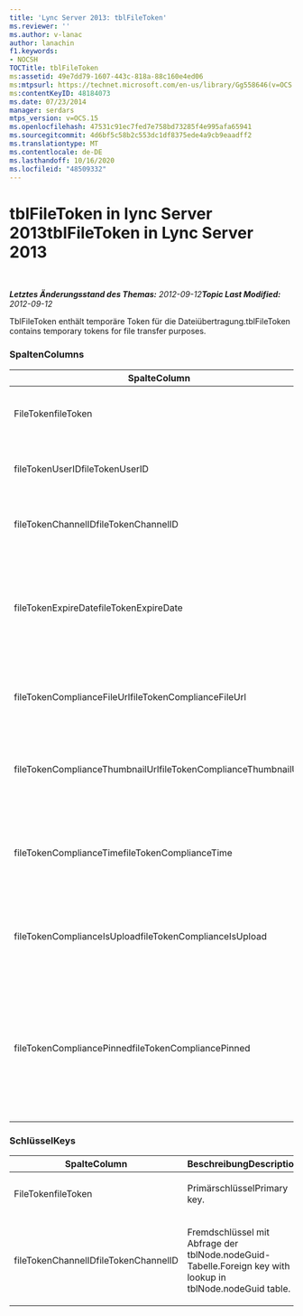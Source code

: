 ```yaml
---
title: 'Lync Server 2013: tblFileToken'
ms.reviewer: ''
ms.author: v-lanac
author: lanachin
f1.keywords:
- NOCSH
TOCTitle: tblFileToken
ms:assetid: 49e7dd79-1607-443c-818a-88c160e4ed06
ms:mtpsurl: https://technet.microsoft.com/en-us/library/Gg558646(v=OCS.15)
ms:contentKeyID: 48184073
ms.date: 07/23/2014
manager: serdars
mtps_version: v=OCS.15
ms.openlocfilehash: 47531c91ec7fed7e758bd73285f4e995afa65941
ms.sourcegitcommit: 4d6bf5c58b2c553dc1df8375ede4a9cb9eaadff2
ms.translationtype: MT
ms.contentlocale: de-DE
ms.lasthandoff: 10/16/2020
ms.locfileid: "48509332"
---
```

# <a name="tblfiletoken-in-lync-server-2013"></a><span data-ttu-id="7dc03-102">tblFileToken in lync Server 2013</span><span class="sxs-lookup"><span data-stu-id="7dc03-102">tblFileToken in Lync Server 2013</span></span>

<div data-xmlns="http://www.w3.org/1999/xhtml">

<div class="topic" data-xmlns="http://www.w3.org/1999/xhtml" data-msxsl="urn:schemas-microsoft-com:xslt" data-cs="https://msdn.microsoft.com/">

<div data-asp="https://msdn2.microsoft.com/asp">



</div>

<div id="mainSection">

<div id="mainBody">

<span> </span>

<span data-ttu-id="7dc03-103">_**Letztes Änderungsstand des Themas:** 2012-09-12_</span><span class="sxs-lookup"><span data-stu-id="7dc03-103">_**Topic Last Modified:** 2012-09-12_</span></span>

<span data-ttu-id="7dc03-104">TblFileToken enthält temporäre Token für die Dateiübertragung.</span><span class="sxs-lookup"><span data-stu-id="7dc03-104">tblFileToken contains temporary tokens for file transfer purposes.</span></span>

### <a name="columns"></a><span data-ttu-id="7dc03-105">Spalten</span><span class="sxs-lookup"><span data-stu-id="7dc03-105">Columns</span></span>

<table>
<colgroup>
<col style="width: 33%" />
<col style="width: 33%" />
<col style="width: 33%" />
</colgroup>
<thead>
<tr class="header">
<th><span data-ttu-id="7dc03-106">Spalte</span><span class="sxs-lookup"><span data-stu-id="7dc03-106">Column</span></span></th>
<th><span data-ttu-id="7dc03-107">Typ</span><span class="sxs-lookup"><span data-stu-id="7dc03-107">Type</span></span></th>
<th><span data-ttu-id="7dc03-108">Beschreibung</span><span class="sxs-lookup"><span data-stu-id="7dc03-108">Description</span></span></th>
</tr>
</thead>
<tbody>
<tr class="odd">
<td><p><span data-ttu-id="7dc03-109">FileToken</span><span class="sxs-lookup"><span data-stu-id="7dc03-109">fileToken</span></span></p></td>
<td><p><span data-ttu-id="7dc03-110">nvarchar (50), nicht NULL</span><span class="sxs-lookup"><span data-stu-id="7dc03-110">nvarchar (50), not null</span></span></p></td>
<td><p><span data-ttu-id="7dc03-111">Eindeutiges Token (eine GUID).</span><span class="sxs-lookup"><span data-stu-id="7dc03-111">Unique token (a GUID).</span></span></p></td>
</tr>
<tr class="even">
<td><p><span data-ttu-id="7dc03-112">fileTokenUserID</span><span class="sxs-lookup"><span data-stu-id="7dc03-112">fileTokenUserID</span></span></p></td>
<td><p><span data-ttu-id="7dc03-113">int, nicht NULL</span><span class="sxs-lookup"><span data-stu-id="7dc03-113">int, not null</span></span></p></td>
<td><p><span data-ttu-id="7dc03-114">ID des Prinzipals, der die Datei überträgt.</span><span class="sxs-lookup"><span data-stu-id="7dc03-114">ID of the principal that is transferring the file.</span></span></p></td>
</tr>
<tr class="odd">
<td><p><span data-ttu-id="7dc03-115">fileTokenChannelID</span><span class="sxs-lookup"><span data-stu-id="7dc03-115">fileTokenChannelID</span></span></p></td>
<td><p><span data-ttu-id="7dc03-116">GUID, nicht NULL</span><span class="sxs-lookup"><span data-stu-id="7dc03-116">GUID, not null</span></span></p></td>
<td><p><span data-ttu-id="7dc03-117">GUID des Chatroomknotens.</span><span class="sxs-lookup"><span data-stu-id="7dc03-117">GUID of the chat room node.</span></span></p></td>
</tr>
<tr class="even">
<td><p><span data-ttu-id="7dc03-118">fileTokenExpireDate</span><span class="sxs-lookup"><span data-stu-id="7dc03-118">fileTokenExpireDate</span></span></p></td>
<td><p><span data-ttu-id="7dc03-119">datetime, nicht NULL</span><span class="sxs-lookup"><span data-stu-id="7dc03-119">datetime, not null</span></span></p></td>
<td><p><span data-ttu-id="7dc03-p101">Ablaufzeit. (Token laufen nach 30 Minuten ab, wenn sie nicht gebunden werden (siehe Beschreibungen in dieser Tabelle.)</span><span class="sxs-lookup"><span data-stu-id="7dc03-p101">Expiration time. (Tokens expire after 30 minutes, unless pinned (see the following descriptions in this column).</span></span></p></td>
</tr>
<tr class="odd">
<td><p><span data-ttu-id="7dc03-122">fileTokenComplianceFileUrl</span><span class="sxs-lookup"><span data-stu-id="7dc03-122">fileTokenComplianceFileUrl</span></span></p></td>
<td><p><span data-ttu-id="7dc03-123">nvarchar (256)</span><span class="sxs-lookup"><span data-stu-id="7dc03-123">nvarchar(256)</span></span></p></td>
<td><p><span data-ttu-id="7dc03-124">URL der übertragenen Datei (für den Kompatibilitätsdienst).</span><span class="sxs-lookup"><span data-stu-id="7dc03-124">URL of the transferred file (for Compliance service use).</span></span></p></td>
</tr>
<tr class="even">
<td><p><span data-ttu-id="7dc03-125">fileTokenComplianceThumbnailUrl</span><span class="sxs-lookup"><span data-stu-id="7dc03-125">fileTokenComplianceThumbnailUrl</span></span></p></td>
<td><p><span data-ttu-id="7dc03-126">nvarchar (256)</span><span class="sxs-lookup"><span data-stu-id="7dc03-126">nvarchar(256)</span></span></p></td>
<td><p><span data-ttu-id="7dc03-127">URL des Miniaturbilds der übertragenen Datei (für den Kompatibilitätsdienst).</span><span class="sxs-lookup"><span data-stu-id="7dc03-127">URL of the thumbnail for the transferred file (for Compliance service use).</span></span></p></td>
</tr>
<tr class="odd">
<td><p><span data-ttu-id="7dc03-128">fileTokenComplianceTime</span><span class="sxs-lookup"><span data-stu-id="7dc03-128">fileTokenComplianceTime</span></span></p></td>
<td><p><span data-ttu-id="7dc03-129">datetime2</span><span class="sxs-lookup"><span data-stu-id="7dc03-129">datetime2</span></span></p></td>
<td><p><span data-ttu-id="7dc03-130">Zeitstempel für die tatsächliche Dateiübertragung (für den Kompatibilitätsdienst).</span><span class="sxs-lookup"><span data-stu-id="7dc03-130">Timestamp for the actual file transfer operation (for Compliance service use).</span></span></p></td>
</tr>
<tr class="even">
<td><p><span data-ttu-id="7dc03-131">fileTokenComplianceIsUpload</span><span class="sxs-lookup"><span data-stu-id="7dc03-131">fileTokenComplianceIsUpload</span></span></p></td>
<td><p><span data-ttu-id="7dc03-132">Bit</span><span class="sxs-lookup"><span data-stu-id="7dc03-132">bit</span></span></p></td>
<td><p><span data-ttu-id="7dc03-133">True bei Upload; False bei Download (für den Kompatibilitätsdienst).</span><span class="sxs-lookup"><span data-stu-id="7dc03-133">True if upload; False if download (for Compliance service use).</span></span></p></td>
</tr>
<tr class="odd">
<td><p><span data-ttu-id="7dc03-134">fileTokenCompliancePinned</span><span class="sxs-lookup"><span data-stu-id="7dc03-134">fileTokenCompliancePinned</span></span></p></td>
<td><p><span data-ttu-id="7dc03-135">Bit, nicht NULL</span><span class="sxs-lookup"><span data-stu-id="7dc03-135">bit, not null</span></span></p></td>
<td><p><span data-ttu-id="7dc03-p102">True, wenn das Token gebunden ist. Wird verwendet, um das Token in der Tabelle zu behalten, bis die relevanten Felder vom Kompatibilitätsdienst abgerufen werden konnten.</span><span class="sxs-lookup"><span data-stu-id="7dc03-p102">True if token is pinned. It’s used to keep the token in the table until Compliance service has a chance to retrieve the relevant fields from it.</span></span></p></td>
</tr>
</tbody>
</table>


### <a name="keys"></a><span data-ttu-id="7dc03-138">Schlüssel</span><span class="sxs-lookup"><span data-stu-id="7dc03-138">Keys</span></span>

<table>
<colgroup>
<col style="width: 50%" />
<col style="width: 50%" />
</colgroup>
<thead>
<tr class="header">
<th><span data-ttu-id="7dc03-139">Spalte</span><span class="sxs-lookup"><span data-stu-id="7dc03-139">Column</span></span></th>
<th><span data-ttu-id="7dc03-140">Beschreibung</span><span class="sxs-lookup"><span data-stu-id="7dc03-140">Description</span></span></th>
</tr>
</thead>
<tbody>
<tr class="odd">
<td><p><span data-ttu-id="7dc03-141">FileToken</span><span class="sxs-lookup"><span data-stu-id="7dc03-141">fileToken</span></span></p></td>
<td><p><span data-ttu-id="7dc03-142">Primärschlüssel</span><span class="sxs-lookup"><span data-stu-id="7dc03-142">Primary key.</span></span></p></td>
</tr>
<tr class="even">
<td><p><span data-ttu-id="7dc03-143">fileTokenChannelID</span><span class="sxs-lookup"><span data-stu-id="7dc03-143">fileTokenChannelID</span></span></p></td>
<td><p><span data-ttu-id="7dc03-144">Fremdschlüssel mit Abfrage der tblNode.nodeGuid-Tabelle.</span><span class="sxs-lookup"><span data-stu-id="7dc03-144">Foreign key with lookup in tblNode.nodeGuid table.</span></span></p></td>
</tr>
</tbody>
</table>


</div>

<span> </span>

</div>

</div>

</div>

